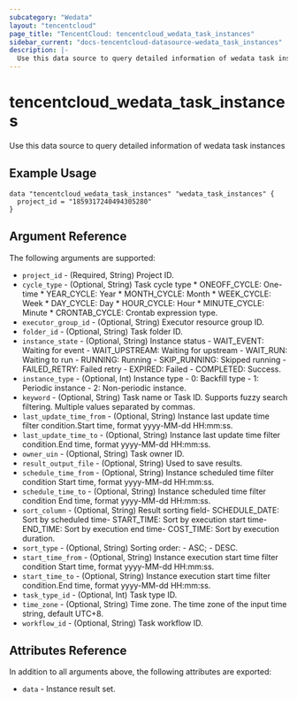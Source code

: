 ```yaml
---
subcategory: "Wedata"
layout: "tencentcloud"
page_title: "TencentCloud: tencentcloud_wedata_task_instances"
sidebar_current: "docs-tencentcloud-datasource-wedata_task_instances"
description: |-
  Use this data source to query detailed information of wedata task instances
---
```


# tencentcloud_wedata_task_instances

Use this data source to query detailed information of wedata task instances

## Example Usage

```hcl
data "tencentcloud_wedata_task_instances" "wedata_task_instances" {
  project_id = "1859317240494305280"
}
```

## Argument Reference

The following arguments are supported:

* `project_id` - (Required, String) Project ID.
* `cycle_type` - (Optional, String) Task cycle type * ONEOFF_CYCLE: One-time * YEAR_CYCLE: Year * MONTH_CYCLE: Month * WEEK_CYCLE: Week * DAY_CYCLE: Day * HOUR_CYCLE: Hour * MINUTE_CYCLE: Minute * CRONTAB_CYCLE: Crontab expression type.
* `executor_group_id` - (Optional, String) Executor resource group ID.
* `folder_id` - (Optional, String) Task folder ID.
* `instance_state` - (Optional, String) Instance status - WAIT_EVENT: Waiting for event - WAIT_UPSTREAM: Waiting for upstream - WAIT_RUN: Waiting to run - RUNNING: Running - SKIP_RUNNING: Skipped running - FAILED_RETRY: Failed retry - EXPIRED: Failed - COMPLETED: Success.
* `instance_type` - (Optional, Int) Instance type - 0: Backfill type - 1: Periodic instance - 2: Non-periodic instance.
* `keyword` - (Optional, String) Task name or Task ID. Supports fuzzy search filtering. Multiple values separated by commas.
* `last_update_time_from` - (Optional, String) Instance last update time filter condition.Start time, format yyyy-MM-dd HH:mm:ss.
* `last_update_time_to` - (Optional, String) Instance last update time filter condition.End time, format yyyy-MM-dd HH:mm:ss.
* `owner_uin` - (Optional, String) Task owner ID.
* `result_output_file` - (Optional, String) Used to save results.
* `schedule_time_from` - (Optional, String) Instance scheduled time filter condition Start time, format yyyy-MM-dd HH:mm:ss.
* `schedule_time_to` - (Optional, String) Instance scheduled time filter condition End time, format yyyy-MM-dd HH:mm:ss.
* `sort_column` - (Optional, String) Result sorting field- SCHEDULE_DATE: Sort by scheduled time- START_TIME: Sort by execution start time- END_TIME: Sort by execution end time- COST_TIME: Sort by execution duration.
* `sort_type` - (Optional, String) Sorting order: - ASC; - DESC.
* `start_time_from` - (Optional, String) Instance execution start time filter condition Start time, format yyyy-MM-dd HH:mm:ss.
* `start_time_to` - (Optional, String) Instance execution start time filter condition.End time, format yyyy-MM-dd HH:mm:ss.
* `task_type_id` - (Optional, Int) Task type ID.
* `time_zone` - (Optional, String) Time zone. The time zone of the input time string, default UTC+8.
* `workflow_id` - (Optional, String) Task workflow ID.

## Attributes Reference

In addition to all arguments above, the following attributes are exported:

* `data` - Instance result set.



